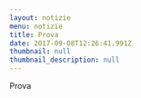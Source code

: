 ```yaml
---
layout: notizie
menu: notizie
title: Prova
date: 2017-09-08T12:26:41.991Z
thumbnail: null
thumbnail_description: null
---
```

Prova
